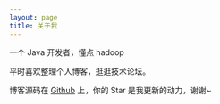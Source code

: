 ```yaml
---
layout: page
title: 关于我
---
```


一个 Java 开发者，懂点 hadoop
<p>
平时喜欢整理个人博客，逛逛技术论坛。
<p>

博客源码在 <a target="_blank" href='https://github.com/leopardpan/leopardpan.github.io/'>Github</a> 上，你的 Star 是我更新的动力，谢谢~

<p>

<p>

<p> 
